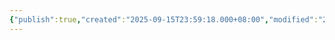 ```yaml
---
{"publish":true,"created":"2025-09-15T23:59:18.000+08:00","modified":"2025-09-15T23:59:18.000+08:00","cssclasses":""}
---
```


